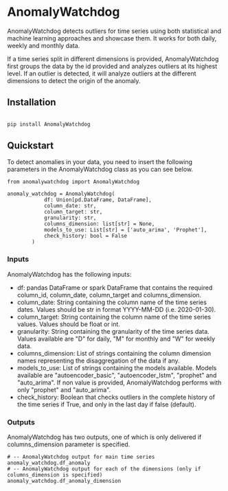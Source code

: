 # AnomalyWatchdog

AnomalyWatchdog detects outliers for time series using both statistical and 
machine learning approaches and showcase them. It works for both daily, weekly 
and monthly data.

If a time series split in different dimensions is provided, AnomalyWatchdog
first groups the data by the id provided and analyzes outliers at its highest
level. If an outlier is detected, it will analyze outliers at the different 
dimensions to detect the origin of the anomaly.

## Installation

```bash

pip install AnomalyWatchdog

```

## Quickstart

To detect anomalies in your data, you need to insert the following parameters
in the AnomalyWatchdog class as you can see below.

```{python, error=TRUE, include=TRUE}
from anomalywatchdog import AnomalyWatchdog

anomaly_watchdog = AnomalyWatchdog(
            df: Union[pd.DataFrame, DataFrame],
            column_date: str,
            column_target: str,
            granularity: str,
            columns_dimension: list[str] = None,
            models_to_use: List[str] = ['auto_arima', 'Prophet'],
            check_history: bool = False
        )
```

### Inputs
AnomalyWatchdog has the following inputs:
- df: pandas DataFrame or spark DataFrame that contains the required column_id, column_date, column_target and columns_dimension.
- column_date: String containing the column name of the time series dates. Values should be str in format YYYY-MM-DD (i.e. 2020-01-30).
- column_target: String containing the column name of the time series values. Values should be float or int.
- granularity: String containing the granularity of the time series data. Values available are "D" for daily, "M" for monthly and "W" for weekly data.
- columns_dimension: List of strings containing the column dimension names representing the disaggregation of the data if any.
- models_to_use: List of strings containing the models available. Models available are "autoencoder_basic", "autoencoder_lstm", "prophet" and "auto_arima". If non value is provided, AnomalyWatchdog performs with only "prophet" and "auto_arima".
- check_history: Boolean that checks outliers in the complete history of the time series if True, and only in the last day if false (default).

### Outputs
AnomalyWatchdog has two outputs, one of which is only delivered if 
columns_dimension parameter is specified.

```{python, error=TRUE, include=TRUE}
# -- AnomalyWatchdog output for main time series
anomaly_watchdog.df_anomaly
# -- AnomalyWatchdog output for each of the dimensions (only if columns_dimension is specified)
anomaly_watchdog.df_anomaly_dimension
```

